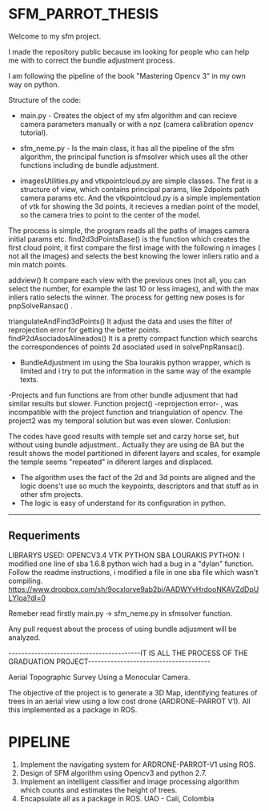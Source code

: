 # SFM_PARROT_THESIS

Welcome to my sfm project.

I made the repository public because im looking for people who can help me with to correct the bundle adjustment process.

I am following the pipeline of the book "Mastering Opencv 3" in my own way on python.

Structure of the code:
- main.py - Creates the object of my sfm algorithm and can recieve camera parameters manually or with a npz (camera calibration opencv tutorial).

- sfm_neme.py - Is the main class,  it has all the pipeline of the sfm algorithm, the principal function is sfmsolver which uses all the other functions including de bundle adjustment.

- imagesUtilities.py and vtkpointcloud.py are simple classes. The first is a structure of view, which contains principal params, like 2dpoints path camera params etc. And the vtkpointcloud.py is a simple implementation of vtk for showing the 3d points, it recieves a median point of the model, so the camera tries to point to the center of the model.

The process is simple, the program reads all the paths of images camera initial params etc.
find2d3dPointsBase() is the function which creates the first cloud point, it first compare the first image with the following n images ( not all the images) and selects the best knowing the lower inliers ratio and a min match points.

addview() It compare each view with the previous ones (not all, you can select the number, for example the last 10 or less images), and with the max inliers ratio selects the winner. The process for getting new poses is for pnpSolveRansac() .

triangulateAndFind3dPoints() It adjust the data and uses the filter of reprojection error for getting the better points.
findP2dAsociadosAlineados() It is a pretty compact function which searchs the correspondences of points 2d asociated used in solvePnpRansac().

- BundleAdjustment im using the Sba lourakis python wrapper, which is limited and i try to put the information in the same way of the example texts.

-Projects and fun functions are from other bundle adjusment that had similar results but slower. Function project() -reprojection error- , was incompatible with the project function and triangulation of opencv. The project2 was my temporal solution but was even slower.
Conlusion:

The codes have good results with temple set and carzy horse set, but without using bundle adjustment.. Actually they are using de BA but the result shows the model partitioned in diferent layers and scales, for example the temple seems "repeated" in diferent larges and displaced.

- The algorithm uses the fact of the 2d and 3d points are aligned and the logic doens't use so much the keypoints, descriptors and that stuff as in other sfm projects.
- The logic is easy of understand for its configuration in python.
-----------------------------------------------------------------------------------------------
## Requeriments
LIBRARYS USED:
OPENCV3.4 
VTK PYTHON
SBA LOURAKIS PYTHON:
I modified one line of sba 1.6.8 python wich had a bug in a "dylan" function.
Follow the readme instructions, i modified a file in one sba file which wasn't compiling.
https://www.dropbox.com/sh/9ocxlorye9ab2bj/AADWYvHrdooNKAVZdDpULYIoa?dl=0

Remeber read firstly main.py -> sfm_neme.py in sfmsolver function.

Any pull request about the process of using bundle adjusment will be analyzed.






-----------------------------------------IT IS ALL THE PROCESS OF THE GRADUATION PROJECT--------------------------------------

Aerial Topographic Survey Using a Monocular Camera.

The objective of the project is to generate a 3D Map, identifying features of trees in an aerial view using a low cost drone (ARDRONE-PARROT V1).
All this implemented as a package in ROS.

# PIPELINE
1. Implement the navigating system for ARDRONE-PARROT-V1 using ROS.
2. Design of SFM algorithm using Opencv3 and python 2.7.
3. Implement an intelligent classifier and image processing algorithm which counts and estimates the height of trees.
4. Encapsulate all as a package in ROS.
UAO - Cali, Colombia
